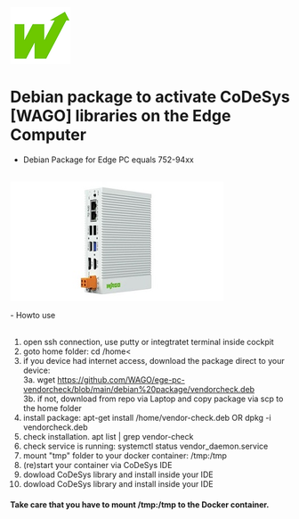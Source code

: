 <p align="left">
<img src="images/wago.png"
     alt="wago logo"
     title="wago logo"/>

# Debian package to activate CoDeSys [WAGO] libraries on the Edge Computer
- Debian Package for Edge PC equals 752-94xx<br><br>

</p>
<p align="left">
<img src="images/Edge-PC.jpg"
     alt="Edge-PC"
     title="Edge-PC"/>
</p>
- Howto use<br><br>

1.  open ssh connection, use putty or integtratet terminal inside cockpit<br>
2.  goto home folder: cd /home<<br>
3.  if you device had internet access, download the package direct to your device:<br>
3a. wget https://github.com/WAGO/ege-pc-vendorcheck/blob/main/debian%20package/vendorcheck.deb<br>
3b. if not, download from repo via Laptop and copy package via scp to the home folder<br>
5.  install package: apt-get install /home/vendor-check.deb  OR  dpkg -i vendorcheck.deb<br>
6.  check installation. apt list | grep vendor-check<br>
7.  check service is running: systemctl status vendor_daemon.service<br>
8.  mount "tmp" folder to your docker container: /tmp:/tmp<br>
9.  (re)start your container via CoDeSys IDE<br>
10. dowload CoDeSys library and install inside your IDE<br>
11. dowload CoDeSys library and install inside your IDE<br>

<H4>Take care that you have to mount /tmp:/tmp to the Docker container.</H4>
<br>


